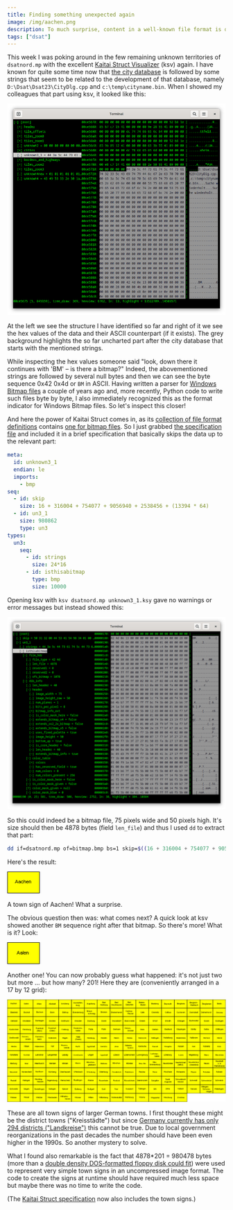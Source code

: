 ```yaml
---
title: Finding something unexpected again
image: /img/aachen.png
description: To much surprise, content in a well-known file format is discovered while inspecting uncharted territories.
tags: ["dsat"]
---
```


This week I was poking around in the few remaining unknown territories
of `dsatnord.mp` with the excellent [Kaitai Struct
Visualizer](https://github.com/kaitai-io/kaitai_struct_visualizer/)
(ksv) again. I have known for quite some time now that [the city
database](/2005/03/26/decoding-the-city-database.html) is followed by
some strings that seem to be related to the development of that
database, namely `D:\Dsat\Dsat23\CityDlg.cpp` and
`c:\temp\cityname.bin`. When I showed my colleagues that part using
ksv, it looked like this:

![Kaitai Struct Visualizer showing an unknown part of dsatnord.mp](/img/unknown3_1.png)

At the left we see the structure I have identified so far and right of
it we see the hex values of the data and their ASCII counterpart (if
it exists). The grey background highlights the so far uncharted part
after the city database that starts with the mentioned strings.

While inspecting the hex values someone said "look, down there it
continues with 'BM' – is there a bitmap?" Indeed, the abovementioned
strings are followed by several null bytes and then we can see the
byte sequence 0x42 0x4d or `BM` in ASCII. Having written a parser for
[Windows Bitmap files](https://en.wikipedia.org/wiki/BMP_file_format)
a couple of years ago and, more recently, Python code to write such
files byte by byte, I also immediately recognized this as the format
indicator for Windows Bitmap files. So let's inspect this closer!

And here the power of Kaitai Struct comes in, as its [collection of
file format definitions](https://formats.kaitai.io/) contains [one for
bitmap files](https://formats.kaitai.io/bmp/). So I just grabbed [the
specification
file](https://github.com/kaitai-io/kaitai_struct_formats/blob/master/image/bmp.ksy)
and included it in a brief specification that basically skips the data
up to the relevant part:

```yaml
meta:
  id: unknown3_1
  endian: le
  imports:
    - bmp
seq:
  - id: skip
    size: 16 + 316004 + 754077 + 9056940 + 2538456 + (13394 * 64)
  - id: un3_1
    size: 980862
    type: un3
types:
  un3:
    seq:
      - id: strings
        size: 24*16
      - id: isthisabitmap
        type: bmp
        size: 10000
```

Opening ksv with `ksv dsatnord.mp unknown3_1.ksy` gave no warnings or
error messages but instead showed this:

![The part indeed seems to contain a bitmap image.](/img/thisisabitmap.png)

So this could indeed be a bitmap file, 75 pixels wide and 50 pixels
high. It's size should then be 4878 bytes (field `len_file`) and thus
I used `dd` to extract that part:

```sh
dd if=dsatnord.mp of=bitmap.bmp bs=1 skip=$((16 + 316004 + 754077 + 9056940 + 2538456 + (13394 * 64) + 24*16)) count=4878
```

Here's the result:

![Aachen](/img/aachen.png)

A town sign of Aachen! What a surprise.

The obvious question then was: what comes next? A quick look at ksv
showed another `BM` sequence right after that bitmap. So there's more!
What is it? Look:

![Aalen](/img/aalen.png)

Another one! You can now probably guess what happened: it's not just
two but more ... but how many? 201! Here they are (conveniently
arranged in a 17 by 12 grid):

[![All 201 city signs](/img/city_signs.png)](/img/city_signs.png)

These are all town signs of larger German towns. I first thought these
might be the district towns ("Kreisstädte") but since [Germany
currently has only 294 districts
("Landkreise")](https://de.wikipedia.org/wiki/Liste_der_Landkreise_in_Deutschland)
this cannot be true. Due to local government reorganizations in the
past decades the number should have been even higher in the 1990s. So
another mystery to solve.

What I found also remarkable is the fact that 4878*201 = 980478 bytes
(more than a [double density DOS-formatted floppy disk could
fit](https://en.wikipedia.org/wiki/List_of_floppy_disk_formats)) were
used to represent very simple town signs in an uncompressed image
format. The code to create the signs at runtime should have required
much less space but maybe there was no time to write the code.

(The [Kaitai Struct
specification](https://github.com/rjoberon/dsat/blob/main/src/dsat.ksy)
now also includes the town signs.)
